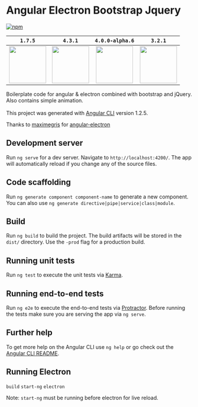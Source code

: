 # Angular Electron Bootstrap Jquery

[![npm][npm-badge]][npm-badge-url]

<table>
<thead>
<th>
<code>1.7.5</code>
</th>
<th>
<code>4.3.1</code>
</th>
<th align="center">
<code>4.0.0-alpha.6</code>
</th>
<th>
<code>3.2.1</code>
</th>
</thead>
<tbody>
<tr align="center">
<td>
<a href="https://electron.atom.io/">
<img src="https://camo.githubusercontent.com/79904b8ba0d1bce43022bbd5710f0ea1db33f54f/68747470733a2f2f7261776769742e636f6d2f73696e647265736f726875732f617765736f6d652d656c656374726f6e2f6d61737465722f656c656374726f6e2d6c6f676f2e737667" width="100" height="100">
</a>
</td>
<td>
<a href="https://angular.io/">
<img src="https://angular.io/assets/images/logos/angular/angular.svg" width="100" height="100">
</a>
</td>
<td>
<a href="https://v4-alpha.getbootstrap.com">
<img src="https://upload.wikimedia.org/wikipedia/commons/e/ea/Boostrap_logo.svg" width="100" height="100">
</a>
</td>
<td>
<a href="https://jquery.com/">
<img src="http://www.ics.hawaii.edu/wp-content/uploads/2013/08/jquerylogo320.png" width="100" height="100">
</a>
</td>
</tr>
</tbody>
</table>

Boilerplate code for angular & electron combined with bootstrap and jQuery. Also contains simple animation.
<br>
<br>
This project was generated with [Angular CLI](https://github.com/angular/angular-cli) version 1.2.5.

Thanks to <a href="https://github.com/maximegris">maximegris</a> for <a href="https://github.com/maximegris/angular-electron">angular-electron</a>

## Development server

Run `ng serve` for a dev server. Navigate to `http://localhost:4200/`. The app will automatically reload if you change any of the source files.

## Code scaffolding

Run `ng generate component component-name` to generate a new component. You can also use `ng generate directive|pipe|service|class|module`.

## Build

Run `ng build` to build the project. The build artifacts will be stored in the `dist/` directory. Use the `-prod` flag for a production build.

## Running unit tests

Run `ng test` to execute the unit tests via [Karma](https://karma-runner.github.io).

## Running end-to-end tests

Run `ng e2e` to execute the end-to-end tests via [Protractor](http://www.protractortest.org/).
Before running the tests make sure you are serving the app via `ng serve`.

## Further help

To get more help on the Angular CLI use `ng help` or go check out the [Angular CLI README](https://github.com/angular/angular-cli/blob/master/README.md).

## Running Electron
`build`
`start-ng`
`electron`

Note: `start-ng` must be running before electron for live reload.


[npm-badge]: https://img.shields.io/npm/v/@angular/cli.svg
[npm-badge-url]: https://www.npmjs.com/package/@angular/cli

